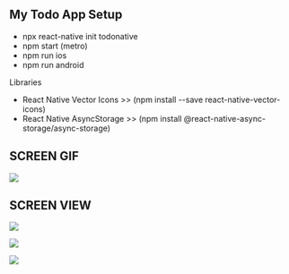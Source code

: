 ## My Todo App Setup

- npx react-native init todonative
- npm start (metro)
- npm run ios
- npm run android

Libraries

- React Native Vector Icons >> (npm install --save react-native-vector-icons)
- React Native AsyncStorage >> (npm install @react-native-async-storage/async-storage)

## SCREEN GIF

![](./src/assets/todo.gif)

## SCREEN VIEW

![](./src/assets/1.png)

![](./src/assets/2.png)

![](./src/assets/3.png)
